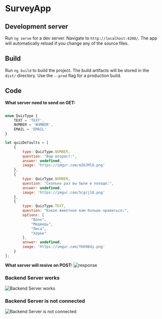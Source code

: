 # SurveyApp

## Development server

Run `ng serve` for a dev server. Navigate to `http://localhost:4200/`. The app will automatically reload if you change any of the source files.

## Build

Run `ng build` to build the project. The build artifacts will be stored in the `dist/` directory. Use the `--prod` flag for a production build.

## Code

<b>What server need to send on GET:</b>

```javascript

enum QuizType {
    TEXT = 'TEXT',
    NUMBER = 'NUMBER',
    EMAIL = 'EMAIL'
}

let quizDefaults = [
    {
        type: QuizType.NUMBER,
        question: "Ваш возраст:",
        answer: undefined,
        image: 'https://imgur.com/mZ6JMlD.png'
    },
    {
        type: QuizType.NUMBER,
        question: "Сколько раз вы были в походе:",
        answer: undefined,
        image: 'https://imgur.com/5cgrj18.png'
    },
    {
        type: QuizType.TEXT,
        question: "Какое животное вам больше нравиться:",
        options: [
            "Волк",
            "Медведь",
            "Лиса",
            "Хорек"
        ],
        answer: undefined,
        image: 'https://imgur.com/YkK98dy.png'
    }
];
```

<b>What server will resive on POST:</b>
![response](https://imgur.com/1mrfGyn.png)

### Backend Server works
![Backend Server works](https://imgur.com/TqNSfyE.gif)

### Backend Server is not connected
![Backend Server is not connected](https://imgur.com/FhQ6Fe8.gif)


